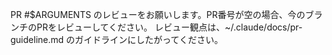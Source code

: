 PR #$ARGUMENTS のレビューをお願いします。PR番号が空の場合、今のブランチのPRをレビューしてください。
レビュー観点は、~/.claude/docs/pr-guideline.md のガイドラインにしたがってください。
